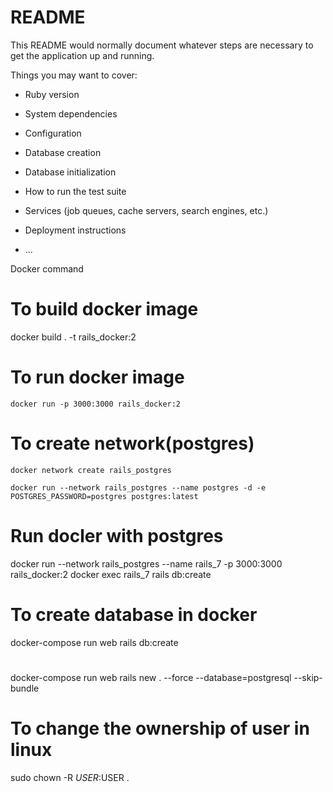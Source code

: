# README

This README would normally document whatever steps are necessary to get the
application up and running.

Things you may want to cover:

* Ruby version

* System dependencies

* Configuration

* Database creation

* Database initialization

* How to run the test suite

* Services (job queues, cache servers, search engines, etc.)

* Deployment instructions

* ...


Docker command

# To build docker image
  docker build . -t rails_docker:2

# To run docker image

	docker run -p 3000:3000 rails_docker:2

# To create network(postgres)
	docker network create rails_postgres

	docker run --network rails_postgres --name postgres -d -e POSTGRES_PASSWORD=postgres postgres:latest

# Run docler with postgres
 docker run --network rails_postgres --name rails_7 -p 3000:3000 rails_docker:2
 docker exec rails_7 rails db:create


 # To create database in docker
 docker-compose run web rails db:create


 #
 docker-compose run web rails new . --force --database=postgresql --skip-bundle

 # To change the ownership of user in linux
 sudo chown -R $USER:$USER .

 